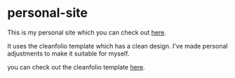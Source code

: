 # personal-site

This is my personal site which you can check out [here](https://karamissa.dev).

It uses the cleanfolio template which has a clean design. I've made personal adjustments to make it suitable for myself.

you can check out the cleanfolio template [here](https://github.com/rajshekhar26/cleanfolio).
